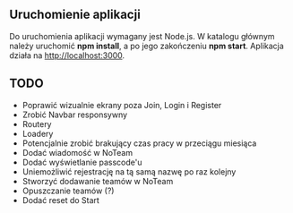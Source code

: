 ## Uruchomienie aplikacji

Do uruchomienia aplikacji wymagany jest Node.js. W katalogu głównym należy uruchomić <strong>npm install</strong>, a po jego zakończeniu <strong>npm start</strong>.
Aplikacja działa na [http://localhost:3000](http://localhost:3000).

## TODO

* Poprawić wizualnie ekrany poza Join, Login i Register
* Zrobić Navbar responsywny
* Routery
* Loadery
* Potencjalnie zrobić brakujący czas pracy w przeciągu miesiąca
* Dodać wiadomość w NoTeam
* Dodać wyświetlanie passcode'u
* Uniemożliwić rejestrację na tą samą nazwę po raz kolejny
* Stworzyć dodawanie teamów w NoTeam
* Opuszczanie teamów (?)
* Dodać reset do Start
